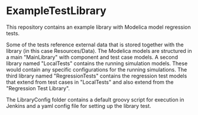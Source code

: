 # ExampleTestLibrary
This repository contains an example library with Modelica model regression tests.  

Some of the tests reference external data that is stored together with the library (in this case Resources/Data).  The Modelica models are structured in a main "MainLibrary" with component and test case models.  A second library named "LocalTests" contains the running simulation models.  These would contain any specific configurations for the running simulations.  The third library named "RegressionTests" contains the regression test models that extend from test cases in "LocalTests" and also extend from the "Regression Test Library".

The LibraryConfig folder contains a default groovy script for execution in Jenkins and a yaml config file for setting up the library test.
